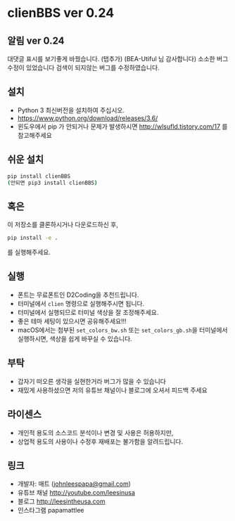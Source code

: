 # clienBBS ver 0.24

## 알림 ver 0.24

대댓글 표시를 보기좋게 바꿨습니다. (탭추가) (BEA-Utiful 님 감사합니다)
소소한 버그 수정이 있었습니다
검색이 되지않는 버그를 수정하였습니다.

## 설치

* Python 3 최신버전을 설치하여 주십시오.
* https://www.python.org/download/releases/3.6/
* 윈도우에서 pip 가 안되거나 문제가 발생하시면 http://wlsufld.tistory.com/17 를 참고해주세요 

## 쉬운 설치
```sh
pip install clienBBS
(안되면 pip3 install clienBBS)

```

## 혹은

이 저장소를 클론하시거나 다운로드하신 후,

```sh
pip install -e .
```

를 실행해주세요.

## 실행

* 폰트는 무료폰트인 D2Coding을 추천드립니다.
* 터미널에서 `clien` 명령으로 실행해주시면 됩니다.
* 터미널에서 실행되므로 터미널 색상을 잘 조정해주세요.
* 좋은 테마 세팅이 있으시면 공유해주세요!!!
* macOS에서는 첨부된 `set_colors_bw.sh` 또는 `set_colors_gb.sh`을 
  터미널에서 실행하시면, 색상을 쉽게 바꾸실 수 있습니다.

## 부탁

* 갑자기 떠오른 생각을 실현한거라 버그가 많을 수 있습니다
* 재밌게 사용하셨으면 저의 유튜브 채널이나 블로그에 오셔서 피드백 주세요

## 라이센스

* 개인적 용도의 소스코드 분석이나 변경 및 사용은 허용하지만,
* 상업적 용도의 사용이나 수정후 재배포는 불가함을 알려드립니다. 

## 링크

* 개발자: 매트 (johnleespapa@gmail.com)
* 유튜브 채널 http://youtube.com/leesinusa
* 블로그 http://leesintheusa.com
* 인스타그램 papamattlee
